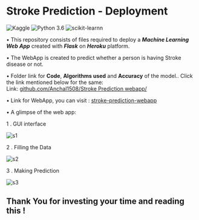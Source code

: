 # Stroke Prediction - Deployment
![Kaggle](https://img.shields.io/badge/Dataset-Kaggle-blue.svg) ![Python 3.6](https://img.shields.io/badge/Python-3.6-brightgreen.svg) ![scikit-learnn](https://img.shields.io/badge/Library-Scikit_Learn-orange.svg)

• This repository consists of files required to deploy a ___Machine Learning Web App___ created with ___Flask___ on ___Heroku___ platform.

• The WebApp is created to predict whether a person is having Stroke disease or not.

• Folder link for __Code__, __Algorithms used__ and __Accuracy__ of the model.. Click the link mentioned below for the same:<br />
Link:  [github.com/Anchal1508/Stroke Prediction webapp/](https://github.com/Anchal1508/Stroke-Prediction-WebApp)

• Link for WebApp, you can visit : [stroke-prediction-webapp](https://strokeprediction-webapp.herokuapp.com/)

• A glimpse of the web app:

1 . GUI interface 

![s1](https://user-images.githubusercontent.com/78099217/116027828-7b98e680-a673-11eb-8b99-c40c4f74dad0.png)

2 . Filling the Data

![s2](https://user-images.githubusercontent.com/78099217/116027913-ab47ee80-a673-11eb-9b53-d19e47cccac5.png)


3 . Making Prediction

![s3](https://user-images.githubusercontent.com/78099217/116027986-d6324280-a673-11eb-9b98-c53517e41d69.png)

## Thank You for investing your time and reading this !
